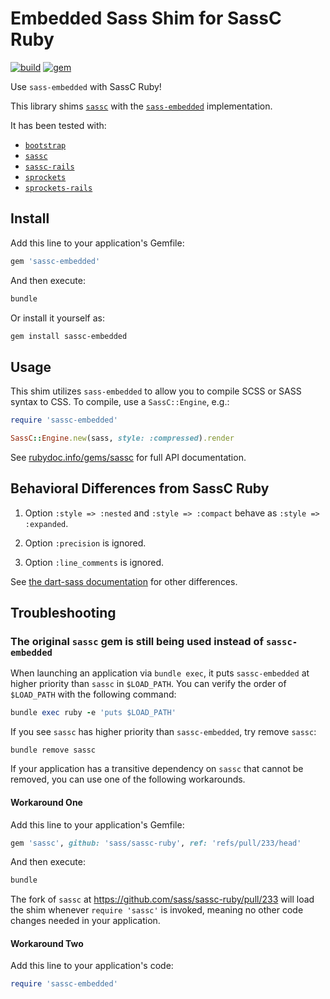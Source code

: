 # Embedded Sass Shim for SassC Ruby

[![build](https://github.com/sass-contrib/sassc-embedded-shim-ruby/actions/workflows/build.yml/badge.svg)](https://github.com/sass-contrib/sassc-embedded-shim-ruby/actions/workflows/build.yml)
[![gem](https://badge.fury.io/rb/sassc-embedded.svg)](https://rubygems.org/gems/sassc-embedded)

Use `sass-embedded` with SassC Ruby!

This library shims [`sassc`](https://github.com/sass/sassc-ruby) with the [`sass-embedded`](https://github.com/sass-contrib/sass-embedded-host-ruby) implementation.

It has been tested with:

- [`bootstrap`](https://github.com/twbs/bootstrap-rubygem)
- [`sassc`](https://github.com/sass/sassc-ruby)
- [`sassc-rails`](https://github.com/sass/sassc-rails)
- [`sprockets`](https://github.com/rails/sprockets)
- [`sprockets-rails`](https://github.com/rails/sprockets-rails)

## Install

Add this line to your application's Gemfile:

``` ruby
gem 'sassc-embedded'
```

And then execute:

``` sh
bundle
```

Or install it yourself as:

``` sh
gem install sassc-embedded
```

## Usage

This shim utilizes `sass-embedded` to allow you to compile SCSS or SASS syntax to CSS. To compile, use a `SassC::Engine`, e.g.:

``` ruby
require 'sassc-embedded'

SassC::Engine.new(sass, style: :compressed).render
```

See [rubydoc.info/gems/sassc](https://rubydoc.info/gems/sassc) for full API documentation.

## Behavioral Differences from SassC Ruby

1. Option `:style => :nested` and `:style => :compact` behave as `:style => :expanded`.

2. Option `:precision` is ignored.

3. Option `:line_comments` is ignored.

See [the dart-sass documentation](https://github.com/sass/dart-sass#behavioral-differences-from-ruby-sass) for other differences.

## Troubleshooting

### The original `sassc` gem is still being used instead of `sassc-embedded`

When launching an application via `bundle exec`, it puts `sassc-embedded` at higher priority than `sassc` in `$LOAD_PATH`. You can verify the order of `$LOAD_PATH` with the following command:

``` ruby
bundle exec ruby -e 'puts $LOAD_PATH'
```

If you see `sassc` has higher priority than `sassc-embedded`, try remove `sassc`:

```
bundle remove sassc
```

If your application has a transitive dependency on `sassc` that cannot be removed, you can use one of the following workarounds.

#### Workaround One

Add this line to your application's Gemfile:

``` ruby
gem 'sassc', github: 'sass/sassc-ruby', ref: 'refs/pull/233/head'
```

And then execute:

``` sh
bundle
```

The fork of `sassc` at https://github.com/sass/sassc-ruby/pull/233 will load the shim whenever `require 'sassc'` is invoked, meaning no other code changes needed in your application.

#### Workaround Two

Add this line to your application's code:

``` ruby
require 'sassc-embedded'
```
